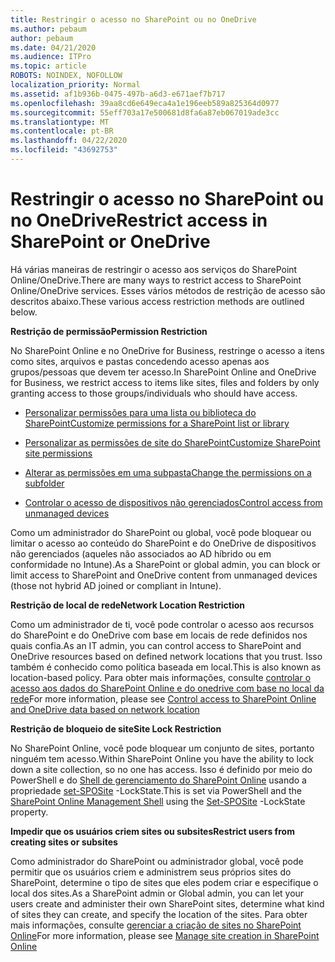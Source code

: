 ```yaml
---
title: Restringir o acesso no SharePoint ou no OneDrive
ms.author: pebaum
author: pebaum
ms.date: 04/21/2020
ms.audience: ITPro
ms.topic: article
ROBOTS: NOINDEX, NOFOLLOW
localization_priority: Normal
ms.assetid: af1b936b-0475-497b-a6d3-e671aef7b717
ms.openlocfilehash: 39aa8cd6e649eca4a1e196eeb589a825364d0977
ms.sourcegitcommit: 55eff703a17e500681d8fa6a87eb067019ade3cc
ms.translationtype: MT
ms.contentlocale: pt-BR
ms.lasthandoff: 04/22/2020
ms.locfileid: "43692753"
---
```

# <a name="restrict-access-in-sharepoint-or-onedrive"></a><span data-ttu-id="7e885-102">Restringir o acesso no SharePoint ou no OneDrive</span><span class="sxs-lookup"><span data-stu-id="7e885-102">Restrict access in SharePoint or OneDrive</span></span>

<span data-ttu-id="7e885-103">Há várias maneiras de restringir o acesso aos serviços do SharePoint Online/OneDrive.</span><span class="sxs-lookup"><span data-stu-id="7e885-103">There are many ways to restrict access to SharePoint Online/OneDrive services.</span></span> <span data-ttu-id="7e885-104">Esses vários métodos de restrição de acesso são descritos abaixo.</span><span class="sxs-lookup"><span data-stu-id="7e885-104">These various access restriction methods are outlined below.</span></span> 

<span data-ttu-id="7e885-105">**Restrição de permissão**</span><span class="sxs-lookup"><span data-stu-id="7e885-105">**Permission Restriction**</span></span>

<span data-ttu-id="7e885-106">No SharePoint Online e no OneDrive for Business, restringe o acesso a itens como sites, arquivos e pastas concedendo acesso apenas aos grupos/pessoas que devem ter acesso.</span><span class="sxs-lookup"><span data-stu-id="7e885-106">In SharePoint Online and OneDrive for Business, we restrict access to items like sites, files and folders by only granting access to those groups/individuals who should have access.</span></span>

- [<span data-ttu-id="7e885-107">Personalizar permissões para uma lista ou biblioteca do SharePoint</span><span class="sxs-lookup"><span data-stu-id="7e885-107">Customize permissions for a SharePoint list or library</span></span>](https://support.office.com/article/Customize-permissions-for-a-SharePoint-list-or-library-02d770f3-59eb-4910-a608-5f84cc297782)

- [<span data-ttu-id="7e885-108">Personalizar as permissões de site do SharePoint</span><span class="sxs-lookup"><span data-stu-id="7e885-108">Customize SharePoint site permissions</span></span>](https://docs.microsoft.com/sharepoint/customize-sharepoint-site-permissions)

- [<span data-ttu-id="7e885-109">Alterar as permissões em uma subpasta</span><span class="sxs-lookup"><span data-stu-id="7e885-109">Change the permissions on a subfolder</span></span>](https://support.office.com/article/Change-the-permissions-on-a-subfolder-5427BD7C-F20A-4F75-8CF2-5359DD45A1A6)

- [<span data-ttu-id="7e885-110">Controlar o acesso de dispositivos não gerenciados</span><span class="sxs-lookup"><span data-stu-id="7e885-110">Control access from unmanaged devices</span></span>](https://docs.microsoft.com/sharepoint/control-access-from-unmanaged-devices)

<span data-ttu-id="7e885-111">Como um administrador do SharePoint ou global, você pode bloquear ou limitar o acesso ao conteúdo do SharePoint e do OneDrive de dispositivos não gerenciados (aqueles não associados ao AD híbrido ou em conformidade no Intune).</span><span class="sxs-lookup"><span data-stu-id="7e885-111">As a SharePoint or global admin, you can block or limit access to SharePoint and OneDrive content from unmanaged devices (those not hybrid AD joined or compliant in Intune).</span></span>

<span data-ttu-id="7e885-112">**Restrição de local de rede**</span><span class="sxs-lookup"><span data-stu-id="7e885-112">**Network Location Restriction**</span></span>

<span data-ttu-id="7e885-113">Como um administrador de ti, você pode controlar o acesso aos recursos do SharePoint e do OneDrive com base em locais de rede definidos nos quais confia.</span><span class="sxs-lookup"><span data-stu-id="7e885-113">As an IT admin, you can control access to SharePoint and OneDrive resources based on defined network locations that you trust.</span></span> <span data-ttu-id="7e885-114">Isso também é conhecido como política baseada em local.</span><span class="sxs-lookup"><span data-stu-id="7e885-114">This is also known as location-based policy.</span></span> <span data-ttu-id="7e885-115">Para obter mais informações, consulte [controlar o acesso aos dados do SharePoint Online e do onedrive com base no local da rede](https://docs.microsoft.com/sharepoint/control-access-based-on-network-location)</span><span class="sxs-lookup"><span data-stu-id="7e885-115">For more information, please see [Control access to SharePoint Online and OneDrive data based on network location](https://docs.microsoft.com/sharepoint/control-access-based-on-network-location)</span></span>

<span data-ttu-id="7e885-116">**Restrição de bloqueio de site**</span><span class="sxs-lookup"><span data-stu-id="7e885-116">**Site Lock Restriction**</span></span> 

<span data-ttu-id="7e885-117">No SharePoint Online, você pode bloquear um conjunto de sites, portanto ninguém tem acesso.</span><span class="sxs-lookup"><span data-stu-id="7e885-117">Within SharePoint Online you have the ability to lock down a site collection, so no one has access.</span></span> <span data-ttu-id="7e885-118">Isso é definido por meio do PowerShell e do [Shell de gerenciamento do SharePoint Online](https://docs.microsoft.com/powershell/sharepoint/sharepoint-online/connect-sharepoint-online?view=sharepoint-ps) usando a propriedade [set-SPOSite](https://docs.microsoft.com/powershell/module/sharepoint-online/set-sposite?view=sharepoint-ps) -LockState.</span><span class="sxs-lookup"><span data-stu-id="7e885-118">This is set via PowerShell and the [SharePoint Online Management Shell](https://docs.microsoft.com/powershell/sharepoint/sharepoint-online/connect-sharepoint-online?view=sharepoint-ps) using the [Set-SPOSite](https://docs.microsoft.com/powershell/module/sharepoint-online/set-sposite?view=sharepoint-ps) -LockState property.</span></span>

<span data-ttu-id="7e885-119">**Impedir que os usuários criem sites ou subsites**</span><span class="sxs-lookup"><span data-stu-id="7e885-119">**Restrict users from creating sites or subsites**</span></span>

<span data-ttu-id="7e885-120">Como administrador do SharePoint ou administrador global, você pode permitir que os usuários criem e administrem seus próprios sites do SharePoint, determine o tipo de sites que eles podem criar e especifique o local dos sites.</span><span class="sxs-lookup"><span data-stu-id="7e885-120">As a SharePoint admin or Global admin, you can let your users create and administer their own SharePoint sites, determine what kind of sites they can create, and specify the location of the sites.</span></span> <span data-ttu-id="7e885-121">Para obter mais informações, consulte [gerenciar a criação de sites no SharePoint Online](https://docs.microsoft.com/sharepoint/manage-site-creation)</span><span class="sxs-lookup"><span data-stu-id="7e885-121">For more information, please see [Manage site creation in SharePoint Online](https://docs.microsoft.com/sharepoint/manage-site-creation)</span></span>

